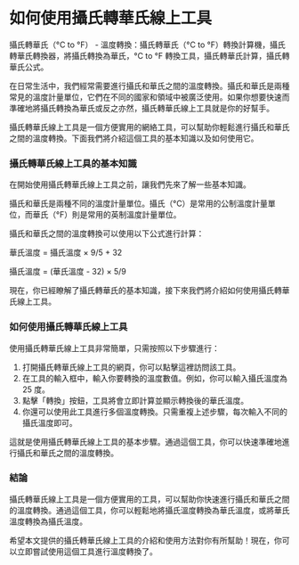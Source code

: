 如何使用攝氏轉華氏線上工具
=============

攝氏轉華氏（°C to °F） - 溫度轉換：攝氏轉華氏（°C to °F）轉換計算機，攝氏轉華氏轉換器，將攝氏轉換為華氏，°C to °F 轉換工具，攝氏轉華氏計算，攝氏轉華氏公式。

在日常生活中，我們經常需要進行攝氏和華氏之間的溫度轉換。攝氏和華氏是兩種常見的溫度計量單位，它們在不同的國家和領域中被廣泛使用。如果你想要快速而準確地將攝氏轉換為華氏或反之亦然，攝氏轉華氏線上工具就是你的好幫手。

攝氏轉華氏線上工具是一個方便實用的網絡工具，可以幫助你輕鬆進行攝氏和華氏之間的溫度轉換。下面我們將介紹這個工具的基本知識以及如何使用它。

### 攝氏轉華氏線上工具的基本知識

在開始使用攝氏轉華氏線上工具之前，讓我們先來了解一些基本知識。

攝氏和華氏是兩種不同的溫度計量單位。攝氏（°C）是常用的公制溫度計量單位，而華氏（°F）則是常用的英制溫度計量單位。

攝氏和華氏之間的溫度轉換可以使用以下公式進行計算：

華氏溫度 = 攝氏溫度 × 9/5 + 32

攝氏溫度 = (華氏溫度 - 32) × 5/9

現在，你已經瞭解了攝氏轉華氏的基本知識，接下來我們將介紹如何使用攝氏轉華氏線上工具。

### 如何使用攝氏轉華氏線上工具

使用攝氏轉華氏線上工具非常簡單，只需按照以下步驟進行：

1. 打開攝氏轉華氏線上工具的網頁，你可以點擊這裡訪問該工具。
2. 在工具的輸入框中，輸入你要轉換的溫度數值。例如，你可以輸入攝氏溫度為 25 度。
3. 點擊「轉換」按鈕，工具將會立即計算並顯示轉換後的華氏溫度。
4. 你還可以使用此工具進行多個溫度轉換。只需重複上述步驟，每次輸入不同的攝氏溫度即可。

這就是使用攝氏轉華氏線上工具的基本步驟。通過這個工具，你可以快速準確地進行攝氏和華氏之間的溫度轉換。

### 結論

攝氏轉華氏線上工具是一個方便實用的工具，可以幫助你快速進行攝氏和華氏之間的溫度轉換。通過這個工具，你可以輕鬆地將攝氏溫度轉換為華氏溫度，或將華氏溫度轉換為攝氏溫度。

希望本文提供的攝氏轉華氏線上工具的介紹和使用方法對你有所幫助！現在，你可以立即嘗試使用這個工具進行溫度轉換了。